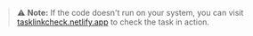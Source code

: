 > ⚠️ **Note:** If the code doesn't run on your system, you can visit [tasklinkcheck.netlify.app](#) to check the task in action.
